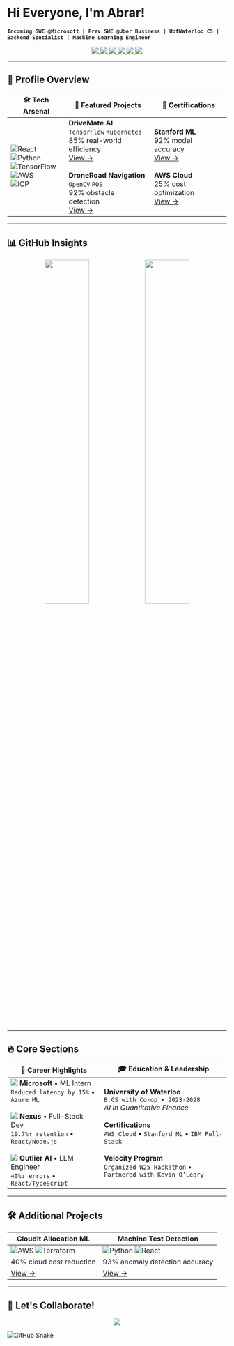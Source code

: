 # Hi Everyone, I'm Abrar!  
**`Incoming SWE @Microsoft | Prev SWE @Uber Business | UofWaterloo CS | Backend Specialist | Machine Learning Engineer`**  

<p align="center">
  <a href="https://www.linkedin.com/in/abrar-ahmad-36b949271/">
    <img src="https://img.shields.io/badge/LinkedIn-0A66C2?style=for-the-badge&logo=linkedin&logoColor=white" />
  </a>
  <a href="https://mail.google.com/mail/u/0/?fs=1&to=abrarahmad.professional@gmail.com&su=Subject&tf=cm">
    <img src="https://img.shields.io/badge/Email-EA4335?style=for-the-badge&logo=gmail&logoColor=white" /> 
  </a>
  <a href="https://abrarislive.vercel.app/">
    <img src="https://img.shields.io/badge/Portfolio-4285F4?style=for-the-badge&logo=google-chrome&logoColor=white" />
  </a>
  <a href="https://www.instagram.com/myselfab1510/">
    <img src="https://img.shields.io/badge/Instagram-4285F4?style=for-the-badge&logo=Instagram&logoColor=white" />
  </a>
  <a href="your-upwork-profile">
    <img src="https://img.shields.io/badge/Upwork-4285F4?style=for-the-badge&logo=Upwork&logoColor=white" />
  </a>
  <a href="your-fiverr-portfolio">
    <img src="https://img.shields.io/badge/fiverr-4285F4?style=for-the-badge&logo=fiverr&logoColor=white" />
  </a>
</p>

---

## 📌 Profile Overview
| 🛠️ **Tech Arsenal** | 🚀 **Featured Projects** | 📜 **Certifications** |
|----------------------|--------------------------|-----------------------|
| ![React](https://img.shields.io/badge/React-61DAFB?logo=react) <br> ![Python](https://img.shields.io/badge/Python-3776AB?logo=python) <br> ![TensorFlow](https://img.shields.io/badge/TensorFlow-FF6F00?logo=tensorflow) <br> ![AWS](https://img.shields.io/badge/AWS-232F3E?logo=amazonaws) <br> ![ICP](https://img.shields.io/badge/ICP_Blockchain-29ABE2?logo=internetcomputer) | **DriveMate AI**<br>`TensorFlow` `Kubernetes`<br>85% real-world efficiency<br>[View →](project-link) <br><br> **DroneRoad Navigation**<br>`OpenCV` `ROS`<br>92% obstacle detection<br>[View →](project-link) | **Stanford ML**<br>92% model accuracy<br>[View →](#) <br><br> **AWS Cloud**<br>25% cost optimization<br>[View →](#) |


---

## 📊 GitHub Insights

<p align="center">
  <img width="45%" src="https://github-readme-stats.vercel.app/api?username=abrarahmad1510&show_icons=true&theme=algolia&hide_border=true">
  <img width="45%" src="https://streak-stats.demolab.com/?user=abrarahmad1510&theme=algolia&hide_border=true">
</p>

---

## 🔥 Core Sections

| 💼 **Career Highlights** | 🎓 **Education & Leadership** |
|--------------------------|-------------------------------|
| <img src="https://img.icons8.com/color/28/microsoft.png"/> **Microsoft** • ML Intern<br> `Reduced latency by 15%` • `Azure ML`<br><br> <img src="https://img.icons8.com/color/28/amazon-web-services.png"/> **Nexus** • Full-Stack Dev<br> `19.7%↑ retention` • `React/Node.js`<br><br> <img src="https://img.icons8.com/color/28/artificial-intelligence.png"/> **Outlier AI** • LLM Engineer<br> `40%↓ errors` • `React/TypeScript` | **University of Waterloo**<br> `B.CS with Co-op • 2023-2028`<br> *AI in Quantitative Finance*<br><br> **Certifications**<br> `AWS Cloud` • `Stanford ML` • `IBM Full-Stack`<br><br> **Velocity Program**<br> `Organized W25 Hackathon` • `Partnered with Kevin O’Leary` |

---

## 🛠️ Additional Projects

| **Cloudit Allocation ML** | **Machine Test Detection** |
|---------------------------|----------------------------|
| ![AWS](https://img.shields.io/badge/-AWS-232F3E) ![Terraform](https://img.shields.io/badge/-Terraform-7B42BC) | ![Python](https://img.shields.io/badge/-Python-3776AB) ![React](https://img.shields.io/badge/-React-61DAFB) |
| 40% cloud cost reduction | 93% anomaly detection accuracy |
| [View →](#) | [View →](#) |

---

## 🌟 Let's Collaborate!

<p align="center">
  <img src="https://readme-typing-svg.demolab.com?font=Fira+Code&pause=1000&color=29ABE2&width=435&lines=AI-Driven+DevOps;Blockchain+Consensus;Hybrid+App+Optimization">
</p>

![GitHub Snake](https://github.com/abrarahmad1510/abrarahmad1510/blob/output/github-contribution-grid-snake.svg)
